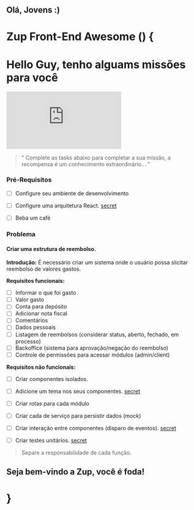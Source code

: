 ## Olá, Jovens :)

# Zup Front-End Awesome () {


# Hello Guy, tenho alguams missões para você

![Alex](https://forums.tibiawindbot.com/image.php?u=18158&dateline=1419042575)

> " Complete as tasks abaixo para completar a sua missão, a recompensa é um conhecimento extraordinário... "

### Pré-Requisitos

- [ ] Configure seu ambiente de desenvolvimento
- [ ] Configure uma arquitetura React. [secret](https://github.com/facebookincubator/create-react-app)
- [ ] Beba um café


### Problema

#### Criar uma estrutura de reembolso.
  **Introdução:** É necessário criar um sistema onde o usuário possa slicitar reembolso de valores gastos.

  **Requisitos funcionais:**
  - [ ] Informar o que foi gasto
  - [ ] Valor gasto
  - [ ] Conta para depósito
  - [ ] Adicionar nota fiscal
  - [ ] Comentários
  - [ ] Dados pessoais
  - [ ] Listagem de reembolsos (considerar status, aberto, fechado, em processo)
  - [ ] Backoffice (sistema para aprovação/negação do reembolso)
  - [ ] Controle de permissões para acessar módulos (admin/client)

  **Requisitos não funcionais:**
  - [ ] Criar componentes isolados.
  - [ ] Adicione um tema nos seus componentes. [secret](https://www.styled-components.com/)
  - [ ] Criar rotas para cada módulo
  - [ ] Criar cada de serviço para persistir dados (mock)
  - [ ] Criar interação entre componentes (disparo de eventos). [secret](https://github.com/reactjs/react-redux)
  - [ ] Criar testes unitários. [secret](https://facebook.github.io/jest/)


  > Separe a responsabilidade de cada função.


## Seja bem-vindo a Zup, você é foda!

# }
